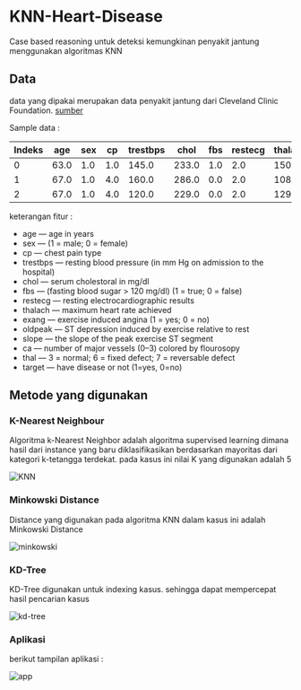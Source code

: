 # KNN-Heart-Disease

Case based reasoning untuk deteksi kemungkinan penyakit jantung menggunakan algoritmas KNN

## Data

data yang dipakai merupakan data penyakit jantung dari Cleveland Clinic Foundation. [sumber](https://archive.ics.uci.edu/ml/datasets/Heart+Disease)

Sample data :

| Indeks | age  | sex | cp  | trestbps | chol  | fbs | restecg | thalach | exang | oldpeak | slope | ca  | thal | target |
|--------|------|-----|-----|----------|-------|-----|---------|---------|-------|---------|-------|-----|------|--------|
| 0      | 63.0 | 1.0 | 1.0 | 145.0    | 233.0 | 1.0 | 2.0     | 150.0   | 0.0   | 2.3     | 3.0   | 0.0 | 6.0  | 0      |
| 1      | 67.0 | 1.0 | 4.0 | 160.0    | 286.0 | 0.0 | 2.0     | 108.0   | 1.0   | 1.5     | 2.0   | 3.0 | 3.0  | 1      |
| 2      | 67.0 | 1.0 | 4.0 | 120.0    | 229.0 | 0.0 | 2.0     | 129.0   | 1.0   | 2.6     | 2.0   | 2.0 | 7.0  | 1      |

keterangan fitur :

- age — age in years
- sex — (1 = male; 0 = female)
- cp — chest pain type
- trestbps — resting blood pressure (in mm Hg on admission to the hospital)
- chol — serum cholestoral in mg/dl
- fbs — (fasting blood sugar > 120 mg/dl) (1 = true; 0 = false)
- restecg — resting electrocardiographic results
- thalach — maximum heart rate achieved
- exang — exercise induced angina (1 = yes; 0 = no)
- oldpeak — ST depression induced by exercise relative to rest
- slope — the slope of the peak exercise ST segment
- ca — number of major vessels (0–3) colored by flourosopy
- thal — 3 = normal; 6 = fixed defect; 7 = reversable defect
- target — have disease or not (1=yes, 0=no)

## Metode yang digunakan

### K-Nearest Neighbour

Algoritma k-Nearest Neighbor adalah algoritma supervised
learning dimana hasil dari instance yang baru diklasifikasikan berdasarkan mayoritas dari kategori k-tetangga terdekat.
pada kasus ini nilai K yang digunakan adalah 5

![KNN](https://machine-learning-course.readthedocs.io/en/latest/_images/knn.png)

### Minkowski Distance

Distance yang digunakan pada algoritma KNN dalam kasus ini adalah Minkowski Distance

![minkowski](https://www.oreilly.com/library/view/hands-on-unsupervised-learning/9781789348279/assets/07f5f198-bcf4-4f91-811d-a5bc867600af.png)

### KD-Tree

KD-Tree digunakan untuk indexing kasus. sehingga dapat mempercepat hasil pencarian kasus

![kd-tree](https://www.researchgate.net/profile/Oliver_Guenther/publication/2334587/figure/fig9/AS:349387994746891@1460311998030/Adaptive-k-d-tree.png)


### Aplikasi

berikut tampilan aplikasi :

![app](https://user-images.githubusercontent.com/39853838/73133012-7c4c6280-4055-11ea-8575-839723a1d7c0.png)
